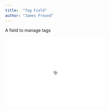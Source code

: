 ```yaml
---
title:  "Tag Field"
author: "James Freund"
---
```

A field to manage tags

![tag field](./assets/images/tag-field.gif)